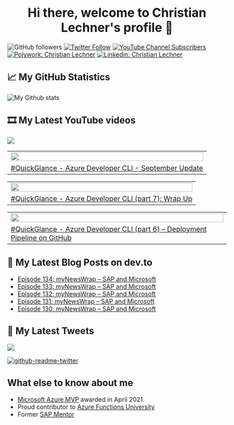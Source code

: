 <h1 align="center">
 Hi there, welcome to Christian Lechner's profile 🤘
</h1>

![GitHub followers](https://img.shields.io/github/followers/lechnerc77?style=social)
[![Twitter Follow](https://img.shields.io/twitter/follow/lechnerc77?style=social&link=https://twitter.com/lechnerc77)](https://twitter.com/lechnerc77)
[![YouTube Channel Subscribers](https://img.shields.io/youtube/channel/subscribers/UCeaAZSNyP3MbyGe_1KKZADA?style=social&link=https://www.youtube.com/c/ChristianLechner77?sub_confirmation=1)](https://www.youtube.com/c/ChristianLechner77?sub_confirmation=1)
[![Polywork: Christian Lechner](https://img.shields.io/badge/Polywork-543DE0?style=flat-square&logo=polywork&logoColor=black&link=https://www.polywork.com/lechnerc77/)](https://www.polywork.com/lechnerc77)
[![Linkedin: Christian Lechner](https://img.shields.io/badge/-Christian%20Lechner-blue?style=flat-square&logo=Linkedin&logoColor=white&link=https://www.linkedin.com/in/christian-lechner-963b7017/)](https://www.linkedin.com/in/christian-lechner-963b7017/)

## 📈 My GitHub Statistics

![My Github stats](https://github-readme-stats.vercel.app/api?username=lechnerc77&show_icons=true&theme=gruvbox)

## 🎞 My Latest YouTube videos

<!-- Feed workflow - https://github.com/gautamkrishnar/blog-post-workflow -->

<div align="left">

[<img src="https://img.shields.io/badge/-Subscribe-red?style=for-the-badge&logo=youtube&logoColor=white"/>](https://www.youtube.com/c/ChristianLechner77?sub_confirmation=1)

</div>

<!-- YOUTUBE:START --><table><tr><td><a href="https://www.youtube.com/watch?v=9jXC_AjrcaU"><img width="100%" src="https://i.ytimg.com/vi/9jXC_AjrcaU/mqdefault.jpg"></a></td></tr><tr>
<td><a href="https://www.youtube.com/watch?v=9jXC_AjrcaU">#QuickGlance - Azure Developer CLI - September Update</a></td></tr></table><table><tr><td><a href="https://www.youtube.com/watch?v=8aYp1izOijk"><img width="100%" src="https://i.ytimg.com/vi/8aYp1izOijk/mqdefault.jpg"></a></td></tr><tr>
<td><a href="https://www.youtube.com/watch?v=8aYp1izOijk">#QuickGlance - Azure Developer CLI &lpar;part 7&rpar;: Wrap Up</a></td></tr></table><table><tr><td><a href="https://www.youtube.com/watch?v=CTvYclsUDSo"><img width="100%" src="https://i.ytimg.com/vi/CTvYclsUDSo/mqdefault.jpg"></a></td></tr><tr>
<td><a href="https://www.youtube.com/watch?v=CTvYclsUDSo">#QuickGlance - Azure Developer CLI &lpar;part 6&rpar; – Deployment Pipeline on GitHub</a></td></tr></table><!-- YOUTUBE:END -->

## 📝 My Latest Blog Posts on dev.to

<!-- Feed workflow - https://github.com/gautamkrishnar/blog-post-workflow -->

<!-- BLOG-POST-LIST:START -->
- [Episode 134: myNewsWrap – SAP and Microsoft](https://dev.to/lechnerc77/episode-134-mynewswrap-sap-and-microsoft-4oh5)
- [Episode 133: myNewsWrap – SAP and Microsoft](https://dev.to/lechnerc77/episode-133-mynewswrap-sap-and-microsoft-2h35)
- [Episode 132: myNewsWrap – SAP and Microsoft](https://dev.to/lechnerc77/episode-132-mynewswrap-sap-and-microsoft-4opn)
- [Episode 131: myNewsWrap – SAP and Microsoft](https://dev.to/lechnerc77/episode-131-mynewswrap-sap-and-microsoft-2g4i)
- [Episode 130: myNewsWrap – SAP and Microsoft](https://dev.to/lechnerc77/episode-130-mynewswrap-sap-and-microsoft-19ec)
<!-- BLOG-POST-LIST:END -->


## 📢 My Latest Tweets

[<img src="https://img.shields.io/badge/-Follow-blue?style=for-the-badge&logo=twitter&logoColor=white"/>](https://twitter.com/lechnerc77)

[![github-readme-twitter](https://github-readme-twitter.gazf.vercel.app/api?id=lechnerc77&layout=wide)](https://github.com/gazf/github-readme-twitter)

## What else to know about me

- [Microsoft Azure MVP](https://mvp.microsoft.com/en-us/PublicProfile/5004195?fullName=Christian%20Lechner) awarded in April 2021.
- Proud contributor to [Azure Functions University](https://github.com/marcduiker/azure-functions-university)
- Former [SAP Mentor](https://community.sap.com/programs/influencer-programs/mentors)
